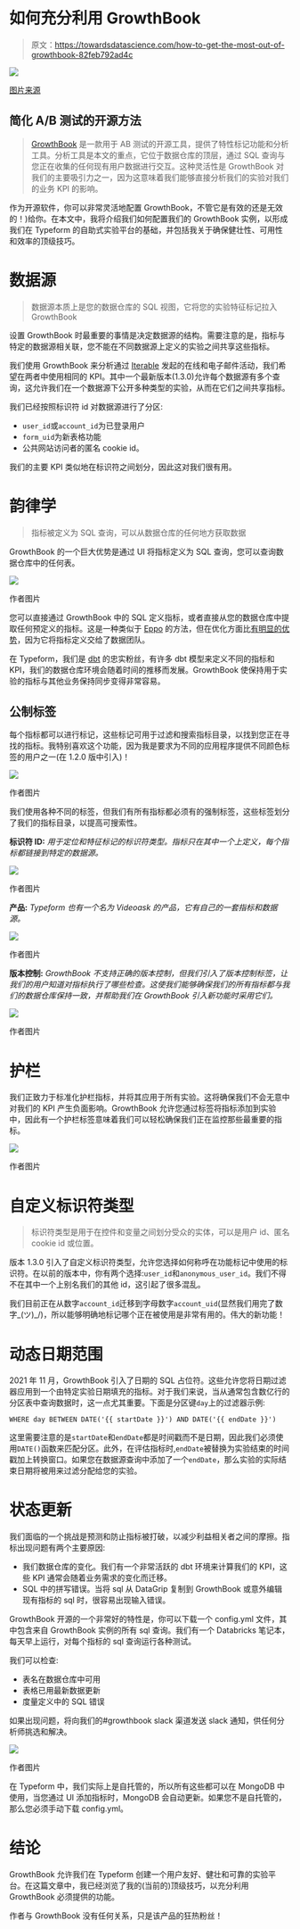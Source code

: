 # 如何充分利用 GrowthBook

> 原文：<https://towardsdatascience.com/how-to-get-the-most-out-of-growthbook-82feb792ad4c>

![](img/a1ce3415a0e4da98d535c5c850be46c7.png)

[图片来源](https://en.wikipedia.org/wiki/Thought_experiment#/media/File:Schrodingers_cat.svg)

## 简化 A/B 测试的开源方法

> [GrowthBook](https://www.growthbook.io/) 是一款用于 AB 测试的开源工具，提供了特性标记功能和分析工具。分析工具是本文的重点，它位于数据仓库的顶层，通过 SQL 查询与您正在收集的任何现有用户数据进行交互。这种灵活性是 GrowthBook 对我们的主要吸引力之一，因为这意味着我们能够直接分析我们的实验对我们的业务 KPI 的影响。

作为开源软件，你可以非常灵活地配置 GrowthBook，不管它是有效的还是无效的！)给你。在本文中，我将介绍我们如何配置我们的 GrowthBook 实例，以形成我们在 Typeform 的自助式实验平台的基础，并包括我关于确保健壮性、可用性和效率的顶级技巧。

# 数据源

> 数据源本质上是您的数据仓库的 SQL 视图，它将您的实验特征标记拉入 GrowthBook

设置 GrowthBook 时最重要的事情是决定数据源的结构。需要注意的是，指标与特定的数据源相关联，您不能在不同数据源上定义的实验之间共享这些指标。

我们使用 GrowthBook 来分析通过 [Iterable](https://www.googleadservices.com/pagead/aclk?sa=L&ai=DChcSEwiZn8v3iJb5AhW2gFAGHfULCwAYABABGgJkZw&ohost=www.google.com&cid=CAESbOD2IlCXdMT0vIiNX2iNjRqHxCNMumNEps2jRYXSoiUjyuZZrsFr20GZiJnWsdynXYcgWjV9-5wK3XHlPsfkxibP-rsT_9IhN3yhuEGeY97wYrzc7apEgk4G_MRqOe0ZmD1eQg8MEldTejYqAQ&sig=AOD64_2OqUNup2WY19-8lgSqpOzktaLl0A&q&adurl&ved=2ahUKEwiF5cP3iJb5AhVWhFwKHVSvAmYQ0Qx6BAgEEAE) 发起的在线和电子邮件活动，我们希望在两者中使用相同的 KPI。其中一个最新版本(1.3.0)允许每个数据源有多个查询，这允许我们在一个数据源下公开多种类型的实验，从而在它们之间共享指标。

我们已经按照标识符 id 对数据源进行了分区:

*   `user_id`或`account_id`为已登录用户
*   `form_uid`为新表格功能
*   公共网站访问者的匿名 cookie id。

我们的主要 KPI 类似地在标识符之间划分，因此这对我们很有用。

# 韵律学

> 指标被定义为 SQL 查询，可以从数据仓库的任何地方获取数据

GrowthBook 的一个巨大优势是通过 UI 将指标定义为 SQL 查询，您可以查询数据仓库中的任何表。

![](img/a824cf29bb169a33ba3eaafb1d02dac8.png)

作者图片

您可以直接通过 GrowthBook 中的 SQL 定义指标，或者直接从您的数据仓库中提取任何预定义的指标。这是一种类似于 [Eppo](https://www.google.com/url?sa=t&rct=j&q=&esrc=s&source=web&cd=&cad=rja&uact=8&ved=2ahUKEwj_ytndhpb5AhWGiFwKHWjXDqkQFnoECAYQAQ&url=https%3A%2F%2Fwww.eppo.int%2F&usg=AOvVaw13Vl-gMdCwri-ZvBHqrMDP) 的方法，但在优化方面比[有明显的优势](https://www.google.com/url?sa=t&rct=j&q=&esrc=s&source=web&cd=&cad=rja&uact=8&ved=2ahUKEwiYvOvihpb5AhUZacAKHSA0DxIQFnoECBkQAQ&url=https%3A%2F%2Fwww.optimizely.com%2F&usg=AOvVaw0baSuhMgj_fRQCYtwcor_w)，因为它将指标定义交给了数据团队。

在 Typeform，我们是 [dbt](https://www.google.com/url?sa=t&rct=j&q=&esrc=s&source=web&cd=&cad=rja&uact=8&ved=2ahUKEwizhc7qhpb5AhUXSMAKHQhcBAQQFnoECDoQAQ&url=https%3A%2F%2Fwww.getdbt.com%2F&usg=AOvVaw3bJTl7mzWnU4_0t3JvNM_P) 的忠实粉丝，有许多 dbt 模型来定义不同的指标和 KPI，我们的数据仓库环境会随着时间的推移而发展。GrowthBook 使保持用于实验的指标与其他业务保持同步变得非常容易。

## 公制标签

每个指标都可以进行标记，这些标记可用于过滤和搜索指标目录，以找到您正在寻找的指标。我特别喜欢这个功能，因为我是要求为不同的应用程序提供不同颜色标签的用户之一(在 1.2.0 版中引入)！

![](img/7998528eeb271606c3013b693b35ff0c.png)

作者图片

我们使用各种不同的标签，但我们有所有指标都必须有的强制标签，这些标签划分了我们的指标目录，以提高可搜索性。

**标识符 ID:** *用于定位和特征标记的标识符类型。指标只在其中一个上定义，每个指标都链接到特定的数据源。*

![](img/bf2d72bc190c58df67e76bdf2e7e2c24.png)

作者图片

**产品:** *Typeform 也有一个名为 Videoask 的产品，它有自己的一套指标和数据源。*

![](img/407f5b2899ce9f272f8e278a9bad37ee.png)

作者图片

**版本控制:** *GrowthBook 不支持正确的版本控制，但我们引入了版本控制标签，让我们的用户知道对指标执行了哪些检查。这使我们能够确保我们的所有指标都与我们的数据仓库保持一致，并帮助我们在 GrowthBook 引入新功能时采用它们。*

![](img/27e1e58cb19217ec1c2b10c0da295ed2.png)

作者图片

# 护栏

我们正致力于标准化护栏指标，并将其应用于所有实验。这将确保我们不会无意中对我们的 KPI 产生负面影响。GrowthBook 允许您通过标签将指标添加到实验中，因此有一个护栏标签意味着我们可以轻松确保我们正在监控那些最重要的指标。

![](img/1889104128bafe0fb298954d255b6519.png)

作者图片

# 自定义标识符类型

> 标识符类型是用于在控件和变量之间划分受众的实体，可以是用户 id、匿名 cookie id 或位置。

版本 1.3.0 引入了自定义标识符类型，允许您选择如何称呼在功能标记中使用的标识符。在以前的版本中，你有两个选择:`user_id`和`anonymous_user_id`。我们不得不在其中一个上别名我们的其他 id，这引起了很多混乱。

我们目前正在从数字`account_id`迁移到字母数字`account_uid`(显然我们用完了数字\_(ツ)_/)，所以能够明确地标记哪个正在被使用是非常有用的。伟大的新功能！

# 动态日期范围

2021 年 11 月，GrowthBook 引入了日期的 SQL 占位符。这些允许您将日期过滤器应用到一个由特定实验日期填充的指标。对于我们来说，当从通常包含数亿行的分区表中查询数据时，这一点尤其重要。下面是分区键`day`上的过滤器示例:

```
WHERE day BETWEEN DATE('{{ startDate }}') AND DATE('{{ endDate }}')
```

这里需要注意的是`startDate`和`endDate`都是时间戳而不是日期，因此我们必须使用`DATE()`函数来匹配分区。此外，在评估指标时,`endDate`被替换为实验结束的时间戳加上转换窗口。如果您在数据源查询中添加了一个`endDate`，那么实验的实际结束日期将被用来过滤分配给您的实验。

# 状态更新

我们面临的一个挑战是预测和防止指标被打破，以减少利益相关者之间的摩擦。指标出现问题有两个主要原因:

*   我们数据仓库的变化。我们有一个非常活跃的 dbt 环境来计算我们的 KPI，这些 KPI 通常会随着业务需求的变化而迁移。
*   SQL 中的拼写错误。当将 sql 从 DataGrip 复制到 GrowthBook 或意外编辑现有指标的 sql 时，很容易出现输入错误。

GrowthBook 开源的一个非常好的特性是，你可以下载一个 config.yml 文件，其中包含来自 GrowthBook 实例的所有 sql 查询。我们有一个 Databricks 笔记本，每天早上运行，对每个指标的 sql 查询运行各种测试。

我们可以检查:

*   表名在数据仓库中可用
*   表格已用最新数据更新
*   度量定义中的 SQL 错误

如果出现问题，将向我们的#growthbook slack 渠道发送 slack 通知，供任何分析师挑选和解决。

![](img/61c34a213fb8bed32cb7aee1d862a1f6.png)

作者图片

在 Typeform 中，我们实际上是自托管的，所以所有这些都可以在 MongoDB 中使用，当您通过 UI 添加指标时，MongoDB 会自动更新。如果您不是自托管的，那么您必须手动下载 config.yml。

# 结论

GrowthBook 允许我们在 Typeform 创建一个用户友好、健壮和可靠的实验平台。在这篇文章中，我已经浏览了我的(当前的)顶级技巧，以充分利用 GrowthBook 必须提供的功能。

作者与 GrowthBook 没有任何关系，只是该产品的狂热粉丝！